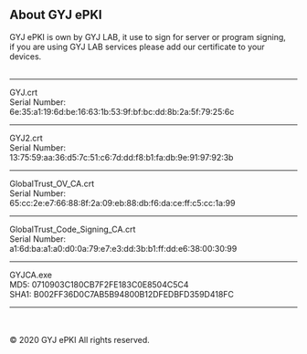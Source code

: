 ## About GYJ ePKI
GYJ ePKI is own by GYJ LAB, it use to sign for server or program signing, 
<br>if you are using GYJ LAB services please add our certificate to your devices.
<br><br>
<hr>
GYJ.crt<br>
Serial Number:<br>
6e:35:a1:19:6d:be:16:63:1b:53:9f:bf:bc:dd:8b:2a:5f:79:25:6c<br>
<hr>
GYJ2.crt<br>
Serial Number:<br>
13:75:59:aa:36:d5:7c:51:c6:7d:dd:f8:b1:fa:db:9e:91:97:92:3b<br>
<hr>
GlobalTrust_OV_CA.crt<br>
Serial Number:<br>
65:cc:2e:e7:66:88:8f:2a:09:eb:88:db:f6:da:ce:ff:c5:cc:1a:99<br>
<hr>
GlobalTrust_Code_Signing_CA.crt<br>
Serial Number:<br>
a1:6d:ba:a1:a0:d0:0a:79:e7:e3:dd:3b:b1:ff:dd:e6:38:00:30:99<br>
<hr>
GYJCA.exe<br>
MD5: 0710903C180CB7F2FE183C0E8504C5C4<br>
SHA1: B002FF36D0C7AB5B94800B12DFEDBFD359D418FC<br>
<hr>
<br><br>
© 2020 GYJ ePKI All rights reserved.
